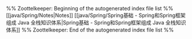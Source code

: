 %% Zoottelkeeper: Beginning of the autogenerated index file list  %%
 [[java/Spring/Notes|Notes]]
 [[java/Spring/Spring基础 - Spring和Spring框架组成  Java 全栈知识体系|Spring基础 - Spring和Spring框架组成  Java 全栈知识体系]]
%% Zoottelkeeper: End of the autogenerated index file list  %%
